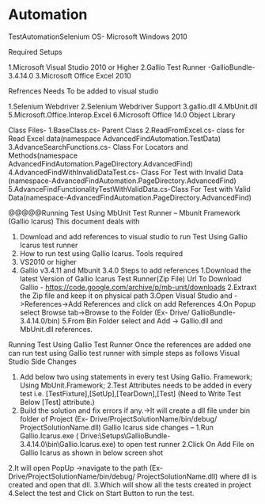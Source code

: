 # Automation
TestAutomationSelenium
OS- Microsoft Windows 2010

Required Setups

1.Microsoft Visual Studio 2010 or Higher
2.Gallio Test Runner -GallioBundle-3.4.14.0
3.Microsoft Office Excel 2010


Refrences Needs To be added to visual studio

1.Selenium Webdriver
2.Selenium Webdriver Support
3.gallio.dll
4.MbUnit.dll
5.Microsoft.Office.Interop.Excel
6.Microsoft Office 14.0 Object Library

Class Files-
1.BaseClass.cs- Parent Class
2.ReadFromExcel.cs- class for Read Excel data(namespace AdvancedFindAutomation.TestData)
3.AdvanceSearchFunctions.cs- Class For Locators and Methods(namespace AdvancedFindAutomation.PageDirectory.AdvancedFind)
4.AdvancedFindWithInvalidDataTest.cs- Class For Test with Invalid Data (namespace-AdvancedFindAutomation.PageDirectory.AdvancedFind)
5.AdvanceFindFunctionalityTestWithValidData.cs-Class For Test with Valid Data(namespace-AdvancedFindAutomation.PageDirectory.AdvancedFind)




@@@@@Running Test Using MbUnit
Test Runner – Mbunit Framework (Gallio Icarus)
This document deals with 
1.	Download and add references to visual studio to run Test Using Gallio Icarus test runner
2.	How to run test using Gallio Icarus.
Tools required
1. VS2010 or higher
2. Gallio v3.4.11 and Mbunit 3.4.0
Steps to add references 
1.Download the latest Version of Gallio Icarus Test Runner(Zip File)
Url To Download Gallio - https://code.google.com/archive/p/mb-unit/downloads
2.Extraxt the Zip file and keep it on physical path 
3.Open Visual Studio and ->References->Add References and click on add References
4.On Popup select Browse tab->Browse to the Folder (Ex- Drive/ GallioBundle-3.4.14.0/bin)
5.From  Bin Folder select and Add  -> Gallio.dll and MbUnit.dll references.

Running Test Using Gallio Test Runner
Once the references are added one can run test using Gallio test runner with simple steps as follows
Visual Studio Side Changes 
1. Add below two using statements in every test 
Using Gallio. Framework;
Using MbUnit.Framework;
2.Test Attributes needs to be added in every test  i.e. [TestFixture],[SetUp],[TearDown],[Test]
(Need to Write Test Below [Test] attribute.)
3. Build the solution and fix errors if any.->It will create a dll file under bin folder of Project
(Ex- Drive/ProjectSolutionName/bin/debug/ ProjectSolutionName.dll)
Gallio Icarus side changes –
1.Run Gallio.Icarus.exe ( Drive:\Setups\GallioBundle-3.4.14.0\bin\Gallio.Icarus.exe) to open test runner
2.Click On Add File on Gallio Icarus as shown in below screen shot
 
2.It will open PopUp ->navigate to the path (Ex- Drive/ProjectSolutionName/bin/debug/ ProjectSolutionName.dll) where dll is created and open that dll.
3.Which will show all the tests created in project 
4.Select the test and Click on Start Button to run the test. 

